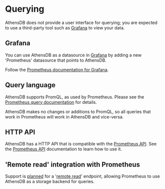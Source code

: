 # Querying

AthensDB does not provide a user interface for querying; you are expected to
use a third-party tool such as [Grafana][] to view your data.

## Grafana

You can use AthensDB as a datasource in [Grafana][] by adding a new
'Prometheus' datasource that points to AthensDB.

Follow the [Prometheus documentation for Grafana][].

[Grafana]: https://grafana.com/grafana
[Prometheus documentation for Grafana]: https://prometheus.io/docs/visualization/grafana/#creating-a-prometheus-data-source

## Query language

AthensDB supports PromQL, as used by Prometheus. Please see the [Prometheus
query documentation][] for details.

AthensDB makes no changes or additions to PromQL, so all queries that work in
Prometheus will work in AthensDB and vice-versa.

[Prometheus query documentation]: https://prometheus.io/docs/querying/basics/

## HTTP API

AthensDB has a HTTP API that is compatible with the [Prometheus API][]. See the
[Prometheus API][] documentation to learn how to use it.

[Prometheus API]: https://prometheus.io/docs/querying/api/

## 'Remote read' integration with Prometheus

Support is [planned][] for a '[remote read][]' endpoint, allowing Prometheus to
use AthensDB as a storage backend for queries.

[planned]: https://github.com/mattbostock/athensdb/issues/43
[remote read]: https://prometheus.io/docs/operating/configuration/#<remote_read>
